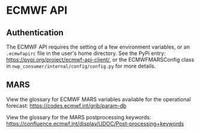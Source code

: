 # ECMWF API

## Authentication

The ECMWF API requires the setting of a few environment variables,
or an `.ecmwfapirc` file in the user's home directory. See the PyPi entry:
https://pypi.org/project/ecmwf-api-client/, or the ECMWFMARSConfig class
in `nwp_consumer/internal/config/config.py` for more details.

## MARS

View the glossary for ECMWF MARS variables available for the operational forecast:
https://codes.ecmwf.int/grib/param-db

View the glossary for the MARS postprocessing keywords:
https://confluence.ecmwf.int/display/UDOC/Post-processing+keywords